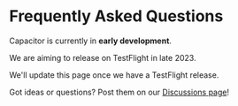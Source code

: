 # Frequently Asked Questions

Capacitor is currently in **early development**.

We are aiming to release on TestFlight in late 2023.

We'll update this page once we have a TestFlight release.

Got ideas or questions? Post them on our [Discussions page](https://github.com/latenitefilms/capacitor/discussions)!